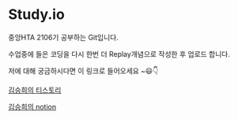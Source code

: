 # Study.io
중앙HTA 2106기 공부하는 Git입니다. 


수업중에 들은 코딩을 다시 한번 더 Replay개념으로 작성한 후 업로드 합니다.


저에 대해 궁금하시다면 이 링크로 들어오세요 ~😃👇

[김승희의 티스토리](https://lionpower.tistory.com/)

[김승희의 notion](https://coal-beard-b2c.notion.site/13d0c535a49d41f3bf6959c6553afb64)



